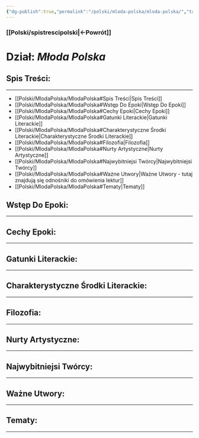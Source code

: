```yaml
---
{"dg-publish":true,"permalink":"/polski/mloda-polska/mloda-polska/","tags":["Dzial"]}
---
```


### [[Polski/spistrescipolski\|←Powrót]]
# **Dział:** *Młoda Polska*

## Spis Treści:
---
- [[Polski/MlodaPolska/MlodaPolska#Spis Treści\|Spis Treści]]
- [[Polski/MlodaPolska/MlodaPolska#Wstęp Do Epoki\|Wstęp Do Epoki]]
- [[Polski/MlodaPolska/MlodaPolska#Cechy Epoki\|Cechy Epoki]]
- [[Polski/MlodaPolska/MlodaPolska#Gatunki Literackie\|Gatunki Literackie]]
- [[Polski/MlodaPolska/MlodaPolska#Charakterystyczne Środki Literackie\|Charakterystyczne Środki Literackie]]
- [[Polski/MlodaPolska/MlodaPolska#Filozofia\|Filozofia]]
- [[Polski/MlodaPolska/MlodaPolska#Nurty Artystyczne\|Nurty Artystyczne]]
- [[Polski/MlodaPolska/MlodaPolska#Najwybitniejsi Twórcy\|Najwybitniejsi Twórcy]]
- [[Polski/MlodaPolska/MlodaPolska#Ważne Utwory\|Ważne Utwory - tutaj znajdują się odnośniki do omówienia lektur]]
- [[Polski/MlodaPolska/MlodaPolska#Tematy\|Tematy]]
## Wstęp Do Epoki:
---

## Cechy Epoki:
---

## Gatunki Literackie:
---

## Charakterystyczne Środki Literackie:
---

## Filozofia:
---

## Nurty Artystyczne:
---

## Najwybitniejsi Twórcy:
---

## Ważne Utwory:
---

## Tematy:
---
